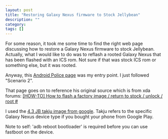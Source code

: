 ```yaml
---
layout: post
title: "Restoring Galaxy Nexus firmware to Stock Jellybean"
description: ""
category:
tags: []
---
```



For some reason, it took me some time to find the right web page discussing how to restore a Galaxy Nexus firmware to stock Jellybean.
Actually, what I would like to do was to reflash a rooted Galaxy Nexus that has been flashed with an ICS rom.
Not sure if that was stock ICS rom or something else, but it was rooted.

Anyway, this [Android Police page](http://www.androidpolice.com/2013/07/26/how-to-flash-your-galaxy-nexus-takju-or-yakju-to-android-4-3-jwr66v-and-root-it-right-now/) was my entry point.
I just followed "Scenario 2".

That page goes on to reference his original source which is from xda forums: [\[HOW-TO\] How to flash a factory image / return to stock / unlock / root #](http://forum.xda-developers.com/showpost.php?p=34552123&postcount=1)

I used the [4.3 JB takju image from google](https://developers.google.com/android/nexus/images#takjujwr66y).
Takju refers to the specific Galaxy Nexus device type if you bought your phone from Google Play.


Note to self: 'adb reboot bootloader' is required before you can use fastboot on the device.


